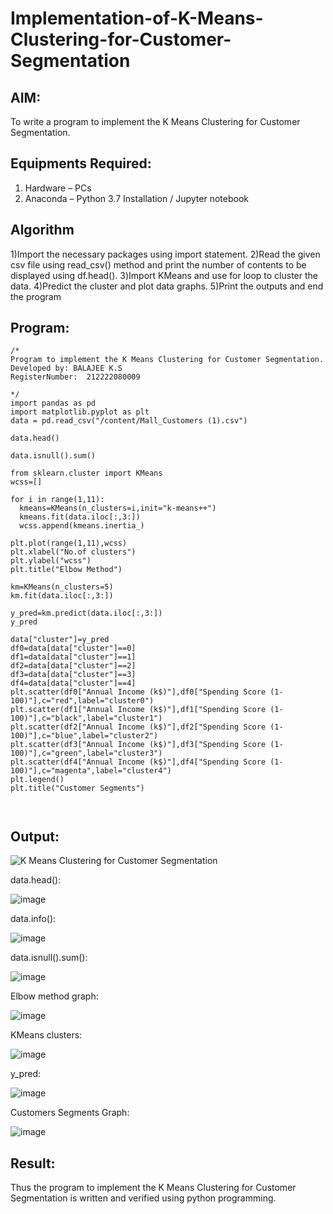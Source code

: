 # Implementation-of-K-Means-Clustering-for-Customer-Segmentation

## AIM:
To write a program to implement the K Means Clustering for Customer Segmentation.

## Equipments Required:
1. Hardware – PCs
2. Anaconda – Python 3.7 Installation / Jupyter notebook

## Algorithm
1)Import the necessary packages using import statement.
2)Read the given csv file using read_csv() method and print the number of contents to be displayed using df.head().
3)Import KMeans and use for loop to cluster the data.
4)Predict the cluster and plot data graphs.
5)Print the outputs and end the program


## Program:
```
/*
Program to implement the K Means Clustering for Customer Segmentation.
Developed by: BALAJEE K.S
RegisterNumber:  212222080009

*/
import pandas as pd
import matplotlib.pyplot as plt
data = pd.read_csv("/content/Mall_Customers (1).csv")

data.head()

data.isnull().sum()

from sklearn.cluster import KMeans
wcss=[]

for i in range(1,11):
  kmeans=KMeans(n_clusters=i,init="k-means++")
  kmeans.fit(data.iloc[:,3:])
  wcss.append(kmeans.inertia_)

plt.plot(range(1,11),wcss)
plt.xlabel("No.of clusters")
plt.ylabel("wcss")
plt.title("Elbow Method")

km=KMeans(n_clusters=5)
km.fit(data.iloc[:,3:])

y_pred=km.predict(data.iloc[:,3:])
y_pred

data["cluster"]=y_pred
df0=data[data["cluster"]==0]
df1=data[data["cluster"]==1]
df2=data[data["cluster"]==2]
df3=data[data["cluster"]==3]
df4=data[data["cluster"]==4]
plt.scatter(df0["Annual Income (k$)"],df0["Spending Score (1-100)"],c="red",label="cluster0")
plt.scatter(df1["Annual Income (k$)"],df1["Spending Score (1-100)"],c="black",label="cluster1")
plt.scatter(df2["Annual Income (k$)"],df2["Spending Score (1-100)"],c="blue",label="cluster2")
plt.scatter(df3["Annual Income (k$)"],df3["Spending Score (1-100)"],c="green",label="cluster3")
plt.scatter(df4["Annual Income (k$)"],df4["Spending Score (1-100)"],c="magenta",label="cluster4")
plt.legend()
plt.title("Customer Segments")



```

## Output:
![K Means Clustering for Customer Segmentation](sam.png)

data.head():

![image](https://github.com/balajeeakm/Implementation-of-K-Means-Clustering-for-Customer-Segmentation/assets/131589871/cc2fe737-f9c8-4243-ac24-50e4c3034692)

data.info():

![image](https://github.com/balajeeakm/Implementation-of-K-Means-Clustering-for-Customer-Segmentation/assets/131589871/c3e6f8d8-7eed-47eb-b51f-aa6133553249)

data.isnull().sum():

![image](https://github.com/balajeeakm/Implementation-of-K-Means-Clustering-for-Customer-Segmentation/assets/131589871/6b5ba726-c449-46d8-9cdf-03b4cd15f572)

Elbow method graph:

![image](https://github.com/balajeeakm/Implementation-of-K-Means-Clustering-for-Customer-Segmentation/assets/131589871/7ecdcc2c-a843-45dd-97e6-c22b62a7de96)


KMeans clusters:

![image](https://github.com/balajeeakm/Implementation-of-K-Means-Clustering-for-Customer-Segmentation/assets/131589871/4df05173-c26d-4bb8-a6ae-09f2a6720ced)

y_pred:

![image](https://github.com/balajeeakm/Implementation-of-K-Means-Clustering-for-Customer-Segmentation/assets/131589871/e463ab30-9c69-43fa-81c7-dfeeb0c25e93)


Customers Segments Graph:

![image](https://github.com/balajeeakm/Implementation-of-K-Means-Clustering-for-Customer-Segmentation/assets/131589871/fde8ffd4-30a3-466a-a633-4fa6f49c1890)














## Result:
Thus the program to implement the K Means Clustering for Customer Segmentation is written and verified using python programming.
